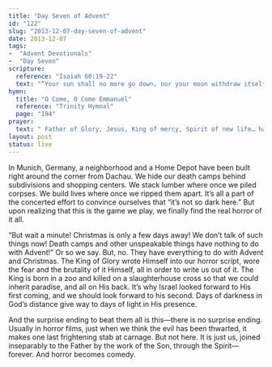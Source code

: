 ```yaml
---
title: "Day Seven of Advent"
id: "122"
slug: "2013-12-07-day-seven-of-advent"
date: 2013-12-07
tags: 
-  "Advent Devotionals"
-  "Day Seven"
scripture: 
  reference: "Isaiah 60:19-22"
  text: "“Your sun shall no more go down, nor your moon withdraw itself; for the Lord will be your everlasting light, and your days of mourning shall be ended. Your people shall all be righteous; they shall possess the land forever, the branch of My planting, the work of My hands, that I might be glorified. The least one shall become a clan, and the smallest one a mighty nation; I am the Lord; in its time I will hasten it.”"
hymn: 
  title: "O Come, O Come Emmanuel"
  reference: "Trinity Hymnal"
  page: "194"
prayer: 
  text: " Father of Glory, Jesus, King of mercy, Spirit of new life… hasten it! Amen."
layout: post
status: live
---
```


In Munich, Germany, a neighborhood and a Home Depot have been built right around the corner from Dachau. We hide our death camps behind subdivisions and shopping centers. We stack lumber where once we piled corpses. We build lives where once we ripped them apart. It’s all a part of the concerted effort to convince ourselves that “it’s not so dark here.” But upon realizing that this is the game we play, we finally find the real horror of it all.

“But wait a minute! Christmas is only a few days away! We don’t talk of such things now! Death camps and other unspeakable things have nothing to do with Advent!” Or so we say. But, no. They have everything to do with Advent and Christmas. The King of Glory wrote Himself into our horror script, wore the fear and the brutality of it Himself, all in order to write us out of it. The King is born in a zoo and killed on a slaughterhouse cross so that we could inherit paradise, and all on His back. It’s why Israel looked forward to His first coming, and we should look forward to his second. Days of darkness in God’s distance give way to days of light in His presence.

And the surprise ending to beat them all is this—there is no surprise ending. Usually in horror films, just when we think the evil has been thwarted, it makes one last frightening stab at carnage. But not here. It is just us, joined inseparably to the Father by the work of the Son, through the Spirit—forever. And horror becomes comedy.


